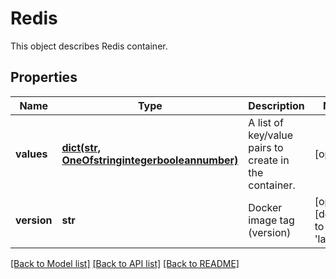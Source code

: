 # Redis

This object describes Redis container. 
## Properties
Name | Type | Description | Notes
------------ | ------------- | ------------- | -------------
**values** | [**dict(str, OneOfstringintegerbooleannumber)**](OneOfstringintegerbooleannumber.md) | A list of key/value pairs to create in the container. | [optional] 
**version** | **str** | Docker image tag (version) | [optional] [default to 'latest']

[[Back to Model list]](../README.md#documentation-for-models) [[Back to API list]](../README.md#documentation-for-api-endpoints) [[Back to README]](../README.md)


